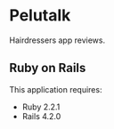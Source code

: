 Pelutalk
================
Hairdressers app reviews.

Ruby on Rails
-------------

This application requires:

- Ruby 2.2.1
- Rails 4.2.0

